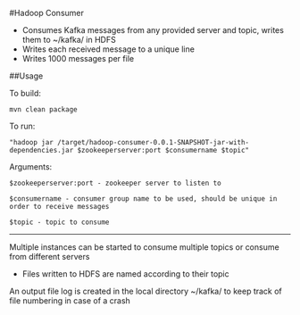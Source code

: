 #Hadoop Consumer

 * Consumes Kafka messages from any provided server and topic, writes them to ~/kafka/ in HDFS
 * Writes each received message to a unique line
 * Writes 1000 messages per file

##Usage

To build:
```
mvn clean package
```

To run:
```
"hadoop jar /target/hadoop-consumer-0.0.1-SNAPSHOT-jar-with-dependencies.jar $zookeeperserver:port $consumername $topic"
```

Arguments:

`$zookeeperserver:port - zookeeper server to listen to`

`$consumername - consumer group name to be used, should be unique in order to receive messages`

`$topic - topic to consume`

----------------------------------------------------------------------------------------------------

Multiple instances can be started to consume multiple topics or consume from different servers

 * Files written to HDFS are named according to their topic

An output file log is created in the local directory ~/kafka/ to keep track of file numbering in case of a crash
